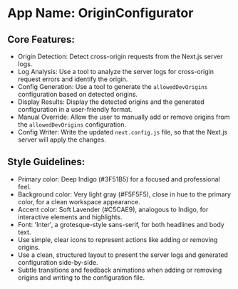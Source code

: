 # **App Name**: OriginConfigurator

## Core Features:

- Origin Detection: Detect cross-origin requests from the Next.js server logs.
- Log Analysis: Use a tool to analyze the server logs for cross-origin request errors and identify the origin.
- Config Generation: Use a tool to generate the `allowedDevOrigins` configuration based on detected origins.
- Display Results: Display the detected origins and the generated configuration in a user-friendly format.
- Manual Override: Allow the user to manually add or remove origins from the `allowedDevOrigins` configuration.
- Config Writer: Write the updated `next.config.js` file, so that the Next.js server will apply the changes.

## Style Guidelines:

- Primary color: Deep Indigo (#3F51B5) for a focused and professional feel.
- Background color: Very light gray (#F5F5F5), close in hue to the primary color, for a clean workspace appearance.
- Accent color: Soft Lavender (#C5CAE9), analogous to Indigo, for interactive elements and highlights.
- Font: 'Inter', a grotesque-style sans-serif, for both headlines and body text.
- Use simple, clear icons to represent actions like adding or removing origins.
- Use a clean, structured layout to present the server logs and generated configuration side-by-side.
- Subtle transitions and feedback animations when adding or removing origins and writing to the configuration file.
